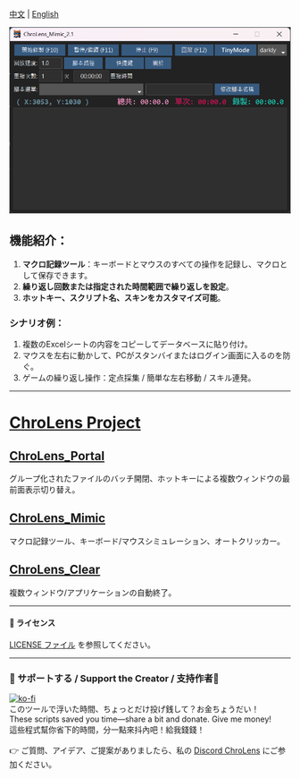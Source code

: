 [中文](./README.md) | [English](./README_EN.md)

![ChroLens_Mimic](./ChroLens_Mimic2.1.png)

## 機能紹介：
1.  **マクロ記録ツール**：キーボードとマウスのすべての操作を記録し、マクロとして保存できます。
2.  **繰り返し回数または指定された時間範囲で繰り返しを設定**。
3.  **ホットキー、スクリプト名、スキンをカスタマイズ可能**。

### シナリオ例：
1.  複数のExcelシートの内容をコピーしてデータベースに貼り付け。
2.  マウスを左右に動かして、PCがスタンバイまたはログイン画面に入るのを防ぐ。
3.  ゲームの繰り返し操作：定点採集 / 簡単な左右移動 / スキル連発。

---

# [ChroLens Project](https://home.gamer.com.tw/artwork.php?sn=6150515)</br>
## [ChroLens_Portal](https://github.com/Lucienwooo/ChroLens_Portal)
グループ化されたファイルのバッチ開閉、ホットキーによる複数ウィンドウの最前面表示切り替え。

## [ChroLens_Mimic](https://github.com/Lucienwooo/ChroLens_Mimic)
マクロ記録ツール、キーボード/マウスシミュレーション、オートクリッカー。

## [ChroLens_Clear](https://github.com/Lucienwooo/ChroLens_Clear)
複数ウィンドウ/アプリケーションの自動終了。

---

#### 📄 ライセンス

[LICENSE ファイル](LICENSE) を参照してください。

---

### 💸 サポートする / Support the Creator / 支持作者💸
[![ko-fi](https://ko-fi.com/img/githubbutton_sm.svg)](https://ko-fi.com/B0B51FBVA8)</br>
このツールで浮いた時間、ちょっとだけ投げ銭して？お金ちょうだい！</br>
These scripts saved you time—share a bit and donate. Give me money!</br>
這些程式幫你省下的時間，分一點來抖內吧！給我錢錢！</br>
</br>
👉 ご質問、アイデア、ご提案がありましたら、私の [Discord ChroLens](https://discord.gg/72Kbs4WPPn) にご参加ください。